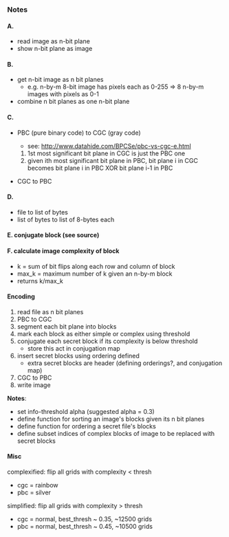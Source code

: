 ### Notes

#### A.

* read image as n-bit plane
* show n-bit plane as image

#### B.

* get n-bit image as n bit planes
    - e.g. n-by-m 8-bit image has pixels each as 0-255 => 8 n-by-m images with pixels as 0-1
* combine n bit planes as one n-bit plane

#### C.

* PBC (pure binary code) to CGC (gray code)
    - see: http://www.datahide.com/BPCSe/pbc-vs-cgc-e.html
    1. 1st most significant bit plane in CGC is just the PBC one
    2. given ith most significant bit plane in PBC, bit plane i in CGC becomes bit plane i in PBC XOR bit plane i-1 in PBC

* CGC to PBC

#### D. 

* file to list of bytes
* list of bytes to list of 8-bytes each

#### E. conjugate block (see source)

#### F. calculate image complexity of block

* k = sum of bit flips along each row and column of block
* max_k = maximum number of k given an n-by-m block
* returns k/max_k

#### Encoding

1. read file as n bit planes
2. PBC to CGC
3. segment each bit plane into blocks
4. mark each block as either simple or complex using threshold
5. conjugate each secret block if its complexity is below threshold
    - store this act in conjugation map
6. insert secret blocks using ordering defined
    - extra secret blocks are header (defining orderings?, and conjugation map)
7. CGC to PBC
8. write image

__Notes__:

* set info-threshold alpha (suggested alpha = 0.3)
* define function for sorting an image's blocks given its n bit planes
* define function for ordering a secret file's blocks
* define subset indices of complex blocks of image to be replaced with secret blocks

#### Misc

complexified: flip all grids with complexity < thresh

* cgc = rainbow
* pbc = silver

simplified: flip all grids with complexity > thresh

* cgc = normal, best_thresh ~ 0.35, ~12500 grids
* pbc = normal, best_thresh ~ 0.45, ~10500 grids
